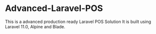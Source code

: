 # Advanced-Laravel-POS
This is a advanced production ready Laravel POS Solution
It is built using Laravel 11.0, Alpine and Blade.
